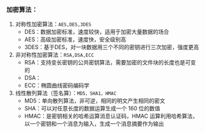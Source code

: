 ### 加密算法：

1. 对称性加密算法：`AES,DES,3DES`
   - DES：数据加密标准，速度较快，适用于加密大量数据的场合
   - AES：高级加密标准，速度快，安全级别高
   - 3DES：基于DES，对一块数据用三个不同的密钥进行三次加密，强度更高
2. 非对称性加密算法：`RSA,DSA,ECC`
   - RSA：支持变长密钥的公共密钥算法，需要加密的文件块的长度也是可变的
   - DSA：
   - ECC：椭圆曲线密码编码学
3. 线性散列算法（签名算）：`MD5，SHA1，HMAC`
   - MD5：单向散列算法，非可逆，相同的明文产生相同的密文
   - SHA：可以对任意长度的数据运算生成一个 160 位的数值
   - HMAC：是密钥相关的哈希运算消息认证码，HMAC 运算利用哈希算法，以一个密钥和一个消息为输入，生成一个消息摘要作为输出